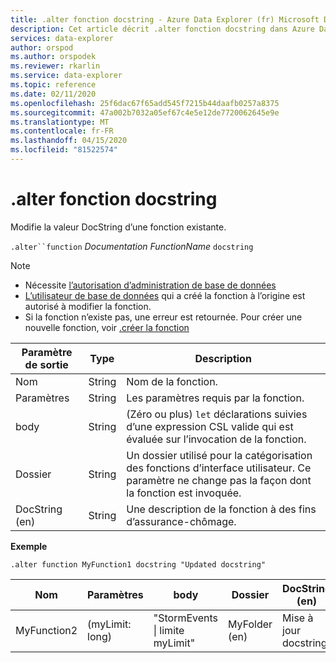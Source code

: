 ```yaml
---
title: .alter fonction docstring - Azure Data Explorer (fr) Microsoft Docs
description: Cet article décrit .alter fonction docstring dans Azure Data Explorer.
services: data-explorer
author: orspod
ms.author: orspodek
ms.reviewer: rkarlin
ms.service: data-explorer
ms.topic: reference
ms.date: 02/11/2020
ms.openlocfilehash: 25f6dac67f65add545f7215b44daafb0257a8375
ms.sourcegitcommit: 47a002b7032a05ef67c4e5e12de7720062645e9e
ms.translationtype: MT
ms.contentlocale: fr-FR
ms.lasthandoff: 04/15/2020
ms.locfileid: "81522574"
---
```

# <a name="alter-function-docstring"></a>.alter fonction docstring

Modifie la valeur DocString d’une fonction existante.

`.alter``function` *Documentation* *FunctionName* `docstring`

> [!NOTE]
> * Nécessite [l’autorisation d’administration de base de données](../management/access-control/role-based-authorization.md)
> * [L’utilisateur de base de données](../management/access-control/role-based-authorization.md) qui a créé la fonction à l’origine est autorisé à modifier la fonction. 
> * Si la fonction n’existe pas, une erreur est retournée. Pour créer une nouvelle fonction, voir [.créer la fonction](create-function.md)

|Paramètre de sortie |Type |Description
|---|---|--- 
|Nom  |String |Nom de la fonction. 
|Paramètres  |String |Les paramètres requis par la fonction.
|body  |String |(Zéro ou plus) `let` déclarations suivies d’une expression CSL valide qui est évaluée sur l’invocation de la fonction.
|Dossier|String|Un dossier utilisé pour la catégorisation des fonctions d’interface utilisateur. Ce paramètre ne change pas la façon dont la fonction est invoquée.
|DocString (en)|String|Une description de la fonction à des fins d’assurance-chômage.

**Exemple** 

```
.alter function MyFunction1 docstring "Updated docstring"
```
    
|Nom |Paramètres |body|Dossier|DocString (en)
|---|---|---|---|---
|MyFunction2 |(myLimit: long)| "StormEvents &#124; limite myLimit"|MyFolder (en)|Mise à jour docstring|